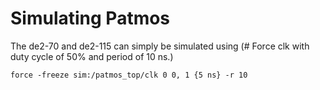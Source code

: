 Simulating Patmos
============

The de2-70 and de2-115 can simply be simulated using (# Force clk with duty cycle of 50% and period of 10 ns.)

	force -freeze sim:/patmos_top/clk 0 0, 1 {5 ns} -r 10
